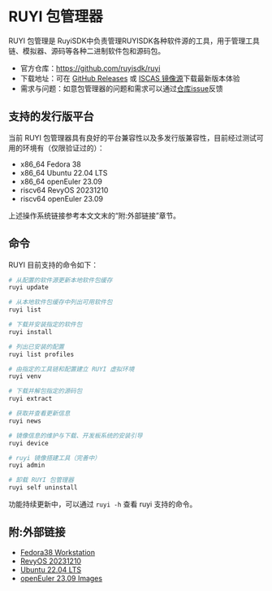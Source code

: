 # RUYI 包管理器

RUYI 包管理是 RuyiSDK中负责管理RUYISDK各种软件源的工具，用于管理工具链、模拟器、源码等各种二进制软件包和源码包。

- 官方仓库：https://github.com/ruyisdk/ruyi
- 下载地址：可在 [GitHub Releases](https://github.com/ruyisdk/ruyi/releases/) 或 [ISCAS 镜像源](https://mirror.iscas.ac.cn/ruyisdk/ruyi/releases)下载最新版本体验
- 需求与问题：如意包管理器的问题和需求可以通过[仓库issue](https://github.com/ruyisdk/ruyi/issues)反馈

## 支持的发行版平台

当前 RUYI 包管理器具有良好的平台兼容性以及多发行版兼容性，目前经过测试可用的环境有（仅限验证过的）：

+ x86_64 Fedora 38
+ x86_64 Ubuntu 22.04 LTS
+ x86_64 openEuler 23.09
+ riscv64 RevyOS 20231210
+ riscv64 openEuler 23.09

上述操作系统链接参考本文文末的“附:外部链接”章节。

## 命令

RUYI 目前支持的命令如下：

```bash
# 从配置的软件源更新本地软件包缓存
ruyi update

# 从本地软件包缓存中列出可用软件包
ruyi list

# 下载并安装指定的软件包
ruyi install

# 列出已安装的配置
ruyi list profiles

# 由指定的工具链和配置建立 RUYI 虚拟环境
ruyi venv

# 下载并解包指定的源码包
ruyi extract

# 获取并查看更新信息
ruyi news

# 镜像信息的维护与下载、开发板系统的安装引导
ruyi device

# ruyi 镜像搭建工具（完善中）
ruyi admin

# 卸载 RUYI 包管理器
ruyi self uninstall

```

功能持续更新中，可以通过 `ruyi -h` 查看 ruyi 支持的命令。


## 附:外部链接

+ [Fedora38 Workstation](https://download.fedoraproject.org/pub/fedora/linux/releases/38/Workstation/x86_64/iso/)
+ [RevyOS 20231210](https://mirror.iscas.ac.cn/revyos/extra/images/lpi4a/20231210/)
+ [Ubuntu 22.04 LTS](https://www.releases.ubuntu.com/jammy/)
+ [openEuler 23.09 Images](https://repo.openeuler.openatom.cn/openEuler-23.09/ISO/)
